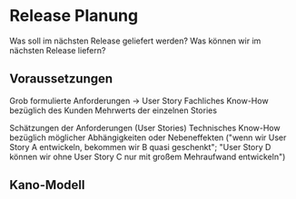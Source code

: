 # Release Planung

Was soll im nächsten Release geliefert werden?
Was können wir im nächsten Release liefern?

## Voraussetzungen
Grob formulierte Anforderungen -> User Story
Fachliches Know-How bezüglich des Kunden Mehrwerts der einzelnen Stories

Schätzungen der Anforderungen (User Stories)
Technisches Know-How bezüglich möglicher Abhängigkeiten oder Nebeneffekten ("wenn wir User Story A entwickeln, bekommen wir B quasi geschenkt"; "User Story D können wir ohne User Story C nur mit großem Mehraufwand entwickeln")


## Kano-Modell